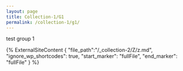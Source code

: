 ```yaml
---
layout: page
title: Collection-1/G1
permalink: /collection-1/g1/
---
```


test group 1

{% 
    ExternalSiteContent  { 
        "file_path":"/_collection-2/Z/z.md", 
        "ignore_wp_shortcodes": true, 
        "start_marker": "fullFile", 
        "end_marker": "fullFile" 
    }
%}
